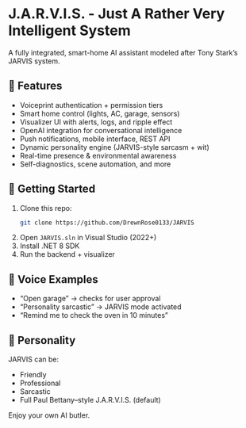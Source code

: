 # J.A.R.V.I.S. - Just A Rather Very Intelligent System

A fully integrated, smart-home AI assistant modeled after Tony Stark’s JARVIS system.

## 🔧 Features
- Voiceprint authentication + permission tiers
- Smart home control (lights, AC, garage, sensors)
- Visualizer UI with alerts, logs, and ripple effect
- OpenAI integration for conversational intelligence
- Push notifications, mobile interface, REST API
- Dynamic personality engine (JARVIS-style sarcasm + wit)
- Real-time presence & environmental awareness
- Self-diagnostics, scene automation, and more

## 🚀 Getting Started
1. Clone this repo:
   ```bash
   git clone https://github.com/DrewnRose0133/JARVIS
   ```
2. Open `JARVIS.sln` in Visual Studio (2022+)
3. Install .NET 8 SDK
4. Run the backend + visualizer

## 💬 Voice Examples
- “Open garage” → checks for user approval
- “Personality sarcastic” → JARVIS mode activated
- “Remind me to check the oven in 10 minutes”

## 🧠 Personality
JARVIS can be:
- Friendly
- Professional
- Sarcastic
- Full Paul Bettany–style J.A.R.V.I.S. (default)

Enjoy your own AI butler.